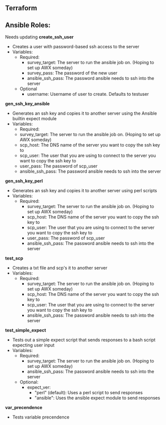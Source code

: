 **Terraform**
-----------------------------


**Ansible Roles:**
-------------------------
Needs updating
**create_ssh_user**
- Creates a user with password-based ssh access to the server
- Variables:
  - Required:
    - survey_target: The server to run the ansible job on. (Hoping to set up AWX someday)
    - survey_pass: The password of the new user
    - ansible_ssh_pass: The password ansible needs to ssh into the server
  - Optional
    - username: Username of user to create. Defaults to testuser

**gen_ssh_key_ansible**
- Generates an ssh key and copies it to another server using the Ansible builtin expect module
- Variables:
    - Required:
    - survey_target: The server to run the ansible job on. (Hoping to set up AWX someday)
    - scp_host: The DNS name of the server you want to copy the ssh key to
    - scp_user: The user that you are using to connect to the server you want to copy the ssh key to
    - user_pass: The password of scp_user
    - ansible_ssh_pass: The password ansible needs to ssh into the server

**gen_ssh_key_perl**
- Generates an ssh key and copies it to another server using perl scripts
- Variables:
  - Required:
    - survey_target: The server to run the ansible job on. (Hoping to set up AWX someday)
    - scp_host: The DNS name of the server you want to copy the ssh key to
    - scp_user: The user that you are using to connect to the server you want to copy the ssh key to
    - user_pass: The password of scp_user
    - ansible_ssh_pass: The password ansible needs to ssh into the server

**test_scp**
- Creates a txt file and scp's it to another server
- Variables:
  - Required:
    - survey_target: The server to run the ansible job on. (Hoping to set up AWX someday)
    - scp_host: The DNS name of the server you want to copy the ssh key to
    - scp_user: The user that you are using to connect to the server you want to copy the ssh key to
    - ansible_ssh_pass: The password ansible needs to ssh into the server

**test_simple_expect**
- Tests out a simple expect script that sends responses to a bash script expecting user input
- Variables:
  - Required:
    - survey_target: The server to run the ansible job on. (Hoping to set up AWX someday)
    - ansible_ssh_pass: The password ansible needs to ssh into the server
  - Optional:
    - expect_ver:
      - "perl" (default): Uses a perl script to send responses
      - "ansible": Uses the ansible expect module to send responses

**var_precendence**
- Tests variable precendence